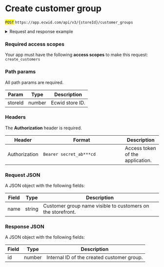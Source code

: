# Create customer group

<mark style="color:blue;">`POST`</mark> `https://app.ecwid.com/api/v3/{storeId}/customer_groups`&#x20;

<details>

<summary>Request and response example</summary>

Request:

```http
POST /api/v3/1003/customer_groups HTTP/1.1
Authorization: Bearer secret_token
Host: app.ecwid.com
Content-Type: application/json
Cache-Control: no-cache

{
  "name": "VIP Customers"
}
```

Response:

```json
{
  "id": 9367001
}
```

</details>

### Required access scopes

Your app must have the following **access scopes** to make this request: `create_customers`

### Path params

All path params are required.

| Param   | Type   | Description     |
| ------- | ------ | --------------- |
| storeId | number | Ecwid store ID. |

### Headers

The **Authorization** header is required.

<table><thead><tr><th>Header</th><th width="252">Format</th><th>Description</th></tr></thead><tbody><tr><td>Authorization</td><td><code>Bearer secret_ab***cd</code></td><td>Access token of the application.</td></tr></tbody></table>

### Request JSON

A JSON object with the following fields:

| Field | Type   | Description                                                 |
| ----- | ------ | ----------------------------------------------------------- |
| name  | string | Customer group name visible to customers on the storefront. |

### Response JSON

A JSON object with the following fields:

| Field | Type   | Description                                |
| ----- | ------ | ------------------------------------------ |
| id    | number | Internal ID of the created customer group. |

